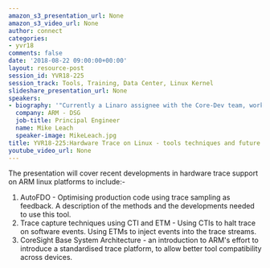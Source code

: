 ```yaml
---
amazon_s3_presentation_url: None
amazon_s3_video_url: None
author: connect
categories:
- yvr18
comments: false
date: '2018-08-22 09:00:00+00:00'
layout: resource-post
session_id: YVR18-225
session_track: Tools, Training, Data Center, Linux Kernel
slideshare_presentation_url: None
speakers:
- biography: '"Currently a Linaro assignee with the Core-Dev team, working on trace decode and CoreSight device drivers. Within ARM I am part of the Debug tools group with experience in developing debug and trace tools across all the ARM architectures since ARM7TDMI."'
  company: ARM - DSG
  job-title: Principal Engineer
  name: Mike Leach
  speaker-image: MikeLeach.jpg
title: YVR18-225:Hardware Trace on Linux - tools techniques and future directions
youtube_video_url: None
---
```


The presentation will cover recent developments in hardware trace support on ARM linux platforms to include:-
1) AutoFDO - Optimising production code using trace sampling as feedback. A description of the methods and the developments needed to use this tool.
2) Trace capture techniques using CTI and ETM - Using CTIs to halt trace on software events. Using ETMs to inject events into the trace streams.
3) CoreSight Base System Architecture - an introduction to ARM's effort to introduce a standardised trace platform, to allow better tool compatibility across devices.